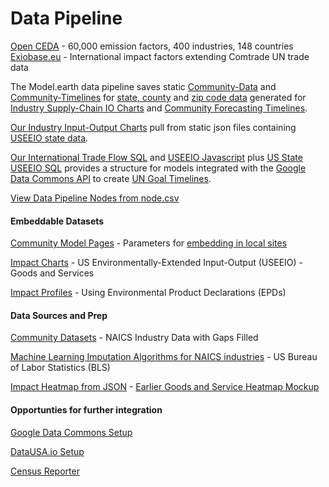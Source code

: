 # Data Pipeline

[Open CEDA](https://watershed.com/solutions/ceda) - 60,000 emission factors, 400 industries, 148 countries
[Exiobase.eu](https://exiobase.io) - International impact factors extending Comtrade UN trade data

The Model.earth data pipeline saves static [Community-Data](/community-data/) and [Community-Timelines](https://github.com/modelearth/community-timelines/) for [state, county](industries/naics/) and [zip code data](/community-zipcodes/) generated for [Industry&nbsp;Supply-Chain IO&nbsp;Charts](https://model.earth/localsite/info/) and [Community Forecasting Timelines](timelines).

[Our Industry Input-Output Charts](../io/charts/) pull from static json files containing [USEEIO state data](https://github.com/ModelEarth/profile/tree/main/impacts/2020).

[Our International Trade Flow SQL](/profile/trade/) and [USEEIO Javascript](/useeio.js/footprint/) plus [US State USEEIO SQL](/io/about/) provides a structure for models integrated with the [Google Data Commons API](https://docs.datacommons.org/api/) to create [UN Goal Timelines](/data-commons/).

[View Data Pipeline Nodes from node.csv](../team/projects/#list=data-pipleline)

<!--
    12-digit FIPS Code - state, county, tract, block group
    https://www.policymap.com/2012/08/tips-on-fips-a-quick-guide-to-geographic-place-codes-part-iii/
-->


#### Embeddable Datasets
<!-- ../#mapview=country -->
[Community Model Pages](../apps) - Parameters for [embedding in local sites](../localsite/)

[Impact Charts](../io/charts/) - US Environmentally-Extended Input-Output (USEEIO) - Goods and Services 

[Impact Profiles](../io/template/) - Using Environmental Product Declarations (EPDs)


#### Data Sources and Prep

[Community Datasets](https://github.com/modelearth/community-data/) - NAICS Industry Data with Gaps Filled  

[Machine Learning Imputation Algorithms for NAICS industries](https://github.com/modelearth/machine-learning/) - US Bureau of Labor Statistics (BLS)

[Impact Heatmap from JSON](/io/build/sector_list.html?view=mosaic&count=50) - [Earlier Goods and Service Heatmap Mockup](../community/start/dataset/)


#### Opportunties for further integration

[Google Data Commons Setup](../localsite/info/data/datacommons)  

[DataUSA.io Setup](../localsite/info/data/datausa/)  

[Census Reporter](../community/resources/censusreporter/)
<!--

[EPA Flowsa Setup](flowsa) - includes U.S. Bureau of Labor Statistics (BLS) industry data  

---
<br>
Are any maps or navigation standards using YAML for layer lists (instead of [json](ga-layers.json)?)  
[YAML Sample](https://nodeca.github.io/js-yaml/) - [Source](https://github.com/nodeca/js-yaml)

[LA's Public Tree Map](https://neighborhood.org/public-tree-map/) - [Pipeline](https://github.com/Public-Tree-Map/public-tree-map-data-pipeline) contains 30,000+ records.
-->